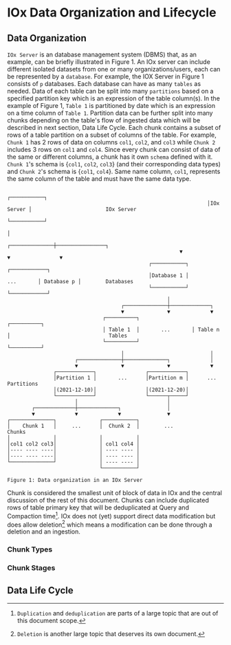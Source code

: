 # IOx Data Organization and Lifecycle



## Data Organization
`IOx Server` is an database management system (DBMS) that, as an example, can be briefly illustrated in Figure 1. An IOx server can include different isolated datasets from one or many organizations/users, each can be represented by a `database`. For example, the IOX Server in Figure 1 consists of `p` databases. Each database can have as many `tables` as needed. Data of each table can be split into many `partitions` based on a specified partition key which is an expression of the table column(s). In the example of Figure 1, `Table 1` is partitioned by date which is an expression on a time column of `Table 1`. Partition data can be further split into many chunks depending on the table's flow of ingested data which will be described in next section, Data Life Cycle. Each chunk contains a subset of rows of a table partition on a subset of columns of the table. For example, `Chunk 1` has 2 rows of data on columns `col1`, `col2`, and `col3` while `Chunk 2` includes 3 rows on `col1` and `col4`. Since every chunk can consist of data of the same or different columns, a chunk has it own `schema` defined with it. `Chunk 1`'s schema is {`col1`, `col2`, `col3`} (and their corresponding data types) and `Chunk 2`'s schema is {`col1`, `col4`}. Same name column, `col1`, represents the same column of the table and must have the same data type. 

```text  
                                                                 ┌───────────┐                                    
                                                                 │IOx Server │                        IOx Server  
                                                                 └───────────┘                                    
                                                                       │                                          
                                                        ┌──────────────┼────────────────┐                         
                                                        ▼              ▼                ▼                         
                                              ┌───────────┐                     ┌────────────┐                    
                                              │Database 1 │           ...       │ Database p │        Databases   
                                              └───────────┘                     └────────────┘                    
                                                    │                                                             
                                     ┌──────────────┼─────────────┐                                               
                                     ▼              ▼             ▼                                               
                               ┌──────────┐                 ┌──────────┐                                          
                               │ Table 1  │       ...       │ Table n  │                                Tables    
                               └──────────┘                 └──────────┘                                          
                                     │                            │                                               
                      ┌──────────────┼──────────────┐             │                                               
                      ▼              ▼              ▼             ▼                                               
               ┌────────────┐                ┌────────────┐                                                       
               │Partition 1 │       ...      │Partition m │      ...                                 Partitions   
               │(2021-12-10)│                │(2021-12-20)│                                                       
               └────────────┘                └──────┬─────┘                                                       
                      │                             │                                                             
        ┌─────────────┼─────────────┐               │                                                             
        ▼             ▼             ▼               ▼                                                             
┌──────────────┐              ┌───────────┐                                                                       
│    Chunk 1   │     ...      │  Chunk 2  │        ...                                                 Chunks     
│              │              │           │                                                                       
│col1 col2 col3│              │ col1 col4 │                                                                       
│---- ---- ----│              │ ---- ---- │                                                                       
│---- ---- ----│              │ ---- ---- │                                                                       
└──────────────┘              │ ---- ---- │                                                                       
                              └───────────┘                                                                       
 
Figure 1: Data organization in an IOx Server
```

Chunk is considered the smallest unit of block of data in IOx and the central discussion of the rest of this document. Chunks can include duplicated rows of table primary key that will be deduplicated at Query and Compaction time[^dup]. IOx does not (yet) support direct data modification but does allow deletion[^del] which means a modification can be done through a deletion and an ingestion.
[^dup]: `Duplication` and `deduplication` are parts of a large topic that are out of this document scope.
[^del]: `Deletion` is another large topic that deserves its own document.

### Chunk Types


### Chunk Stages

## Data Life Cycle